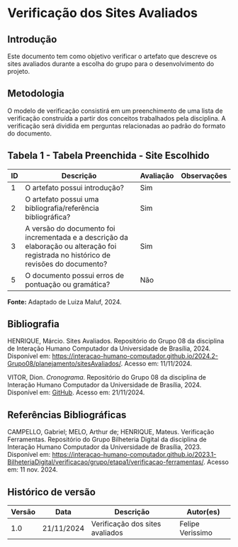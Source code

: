 # Verificação dos Sites Avaliados

## Introdução

Este documento tem como objetivo verificar o artefato que descreve os sites avaliados durante a escolha do grupo para o desenvolvimento do projeto.

## Metodologia

O modelo de verificação consistirá em um preenchimento de uma lista de verificação construída a partir dos conceitos trabalhados pela disciplina. A verificação será dividida em perguntas relacionadas ao padrão do formato do documento.

## Tabela 1 - Tabela Preenchida - Site Escolhido

| ID  | Descrição                                                                                             | Avaliação   | Observações                                  |
| --- | ----------------------------------------------------------------------------------------------------- | ----------- | -------------------------------------------- |
| 1   | O artefato possui introdução?                                                                          | Sim         |                                              |
| 2   | O artefato possui uma bibliografia/referência bibliográfica?                                          | Sim         |                                              |
| 3   | A versão do documento foi incrementada e a descrição da elaboração ou alteração foi registrada no histórico de revisões do documento? | Sim  |   |
| 5   | O documento possui erros de pontuação ou gramática?                                                   | Não         |                                              |

**Fonte:** Adaptado de Luiza Maluf, 2024.


## Bibliografia

HENRIQUE, Márcio. Sites Avaliados. Repositório do Grupo 08 da disciplina de Interação Humano Computador da Universidade de Brasília, 2024. Disponível em: <https://interacao-humano-computador.github.io/2024.2-Grupo08/planejamento/sitesAvaliados/>. Acesso em: 11/11/2024.

VITOR, Dion. *Cronograma*. Repositório do Grupo 08 da disciplina de Interação Humano Computador da Universidade de Brasília, 2024. Disponível em: [GitHub](https://github.com/Interacao-Humano-Computador/2024.2-Grupo07/tree/main). Acesso em: 21/11/2024.

## Referências Bibliográficas

CAMPELLO, Gabriel; MELO, Arthur de; HENRIQUE, Mateus. Verificação Ferramentas. Repositório do Grupo Bilheteria Digital da disciplina de Interação Humano Computador da Universidade de Brasília, 2023. Disponível em: <https://interacao-humano-computador.github.io/2023.1-BilheteriaDigital/verificacao/grupo/etapa1/verificacao-ferramentas/>. Acesso em: 11 nov. 2024.


## Histórico de versão

| Versão | Data       | Descrição                       | Autor(es)   |
| ------ | ---------- | ------------------------------- | ----------- |
| 1.0    | 21/11/2024 | Verificação dos sites avaliados  | Felipe Verissimo   |
